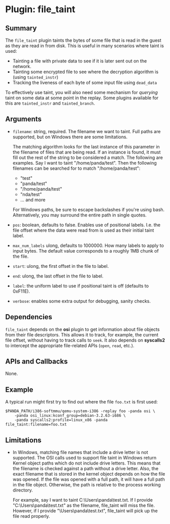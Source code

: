 Plugin: file_taint
===========

Summary
-------

The `file_taint` plugin taints the bytes of some file that is read in the guest as they are read in from disk. This is useful in many scenarios where taint is used:

* Tainting a file with private data to see if it is later sent out on the network.
* Tainting some encrypted file to see where the decryption algorithm is (using `tainted_instr`)
* Tracking the liveness of each byte of some input file using `dead_data`

To effectively use taint, you will also need some mechanism for *querying* taint on some data at some point in the replay. Some plugins available for this are `tainted_instr` and `tainted_branch`.

Arguments
---------

* `filename`: string, required. The filename we want to taint. Full paths are supported, but on Windows there are some limitations.

   The matching algorithm looks for the last instance of this parameter in the filename of files that are being read. If an instance is found, it must fill out the rest of the string to be considered a match. The following are examples. Say I want to taint "/home/panda/test". Then the following filenames can be searched for to match "/home/panda/test":

    * "test"
    * "panda/test"
    * "/home/panda/test"
    * "nda/test"
    * ... and more

    For Windows paths, be sure to escape backslashes if you're using bash. Alternatively, you may surround the entire path in single quotes.

* `pos`: boolean, defaults to false. Enables use of positional labels. I.e. the file offset where the data were read from is used as their initial taint label.
* `max_num_labels` ulong, defaults to 1000000. How many labels to apply to input bytes. The default value corresponds to a roughly 1MB chunk of the file.
* `start`: ulong, the first offset in the file to label.
* `end`: ulong, the last offset in the file to label.
* `label`: the uniform label to use if positional taint is off (defaults to 0xF11E).
* `verbose`: enables some extra output for debugging, sanity checks.

Dependencies
------------

`file_taint` depends on the **osi** plugin to get information about file objects from their file descriptors. This allows it to track, for example, the current file offset, without having to track calls to `seek`. It also depends on **syscalls2** to intercept the appropriate file-related APIs (`open`, `read`, etc.).

APIs and Callbacks
------------------

None.

Example
-------

A typical run might first try to find out where the file `foo.txt` is first used:

    $PANDA_PATH/i386-softmmu/qemu-system-i386 -replay foo -panda osi \
        -panda osi_linux:kconf_group=debian-3.2.63-i686 \
        -panda syscalls2:profile=linux_x86 -panda file_taint:filename=foo.txt

Limitations
----

* In Windows, matching file names that include a drive letter is not supported. The OSI calls used to support file taint in Windows return Kernel object paths which do not include drive letters. This means that the filename is checked against a path without a drive letter. Also, the exact filename that is stored in the kernel object depends on how the file was opened. If the file was opened with a full path, it will have a full path in the file object. Otherwise, the path is relative to the process working directory.

   For example, say I want to taint C:\Users\panda\test.txt. If I provide "C:\Users\panda\test.txt" as the filename, file_taint will miss the file. However, if I provide "\Users\panda\test.txt", file_taint will pick up the file read properly.
